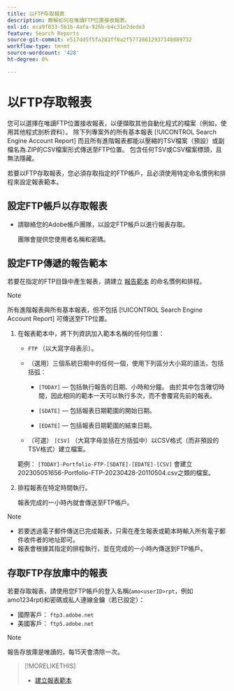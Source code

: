 ```yaml
---
title: 以FTP存取報表
description: 瞭解如何在唯讀FTP位置接收報表。
exl-id: eca9f033-5b1b-4afa-926b-b4c31e2dede3
feature: Search Reports
source-git-commit: e517dd5f5fa283ff8a2f57728612937148889732
workflow-type: tm+mt
source-wordcount: '428'
ht-degree: 0%

---
```


# 以FTP存取報表

您可以選擇在唯讀FTP位置接收報表，以便擷取其他自動化程式的檔案（例如，使用其他程式剖析資料）。 除下列專案外的所有基本報表 [!UICONTROL Search Engine Account Report] 而且所有進階報表都能以壓縮的TSV檔案（預設）或副檔名為.ZIP的CSV檔案形式傳送至FTP位置。 包含任何TSV或CSV檔案標頭，且無法隱藏。

若要以FTP存取報表，您必須存取指定的FTP帳戶，且必須使用特定命名慣例和排程來設定報表範本。

## 設定FTP帳戶以存取報表

* 請聯絡您的Adobe帳戶團隊，以設定FTP帳戶以進行報表存取。

  團隊會提供您使用者名稱和密碼。

## 設定FTP傳遞的報告範本

若要在指定的FTP目錄中產生報表，請建立 [報告範本](templates/template-create.md) 的命名慣例和排程。

>[!NOTE]
>
>所有進階報表與所有基本報表，但不包括 [!UICONTROL Search Engine Account Report] 可傳送至FTP位置。

1. 在報表範本中，將下列資訊加入範本名稱的任何位置：

   * `FTP` （以大寫字母表示）。

   * （選用）三個系統日期中的任何一個，使用下列區分大小寫的語法，包括括弧：

      * `[TODAY]`  — 包括執行報告的日期、小時和分鐘。 由於其中包含確切時間，因此相同的範本一天可以執行多次，而不會覆寫先前的報表。

      * `[SDATE]`  — 包括報表日期範圍的開始日期。

      * `[EDATE]`  — 包括報表日期範圍的結束日期。

   * （可選） `[CSV]` （大寫字母並括在方括弧中）以CSV格式（而非預設的TSV格式）建立檔案。

   範例： `[TODAY]-Portfolio-FTP-[SDATE]-[EDATE]-[CSV]` 會建立202305051656-Portfolio-FTP-20230428-20110504.csv之類的檔案。

1. 排程報表在特定時間執行。

   報表完成的一小時內就會傳送至FTP帳戶。

>[!NOTE]
>
>* 若要透過電子郵件傳送已完成報表，只需在產生報表或範本時輸入所有電子郵件收件者的地址即可。
>* 報表會根據其指定的排程執行，並在完成的一小時內傳送到FTP帳戶。

## 存取FTP存放庫中的報表

若要存取報表，請使用您FTP帳戶的登入名稱(`amo<userID>rpt`，例如amo1234rpt)和密碼或私人連線金鑰（若已設定）：

* 國際客戶： `ftp3.adobe.net`
* 美國客戶： `ftp5.adobe.net`

>[!NOTE]
>
>報告存放庫是唯讀的，每15天會清除一次。


>[!MORELIKETHIS]
>
>* [建立報表範本](/help/search-social-commerce/reports/automation/templates/template-create.md)
